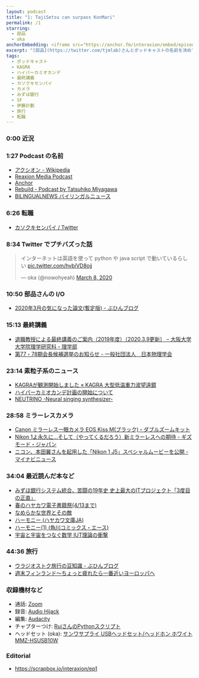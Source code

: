 ```yaml
---
layout: podcast
title: "1: TajiSetsu can surpass KonMari"
permalink: /1
starring:
  - 部品
  - oka
anchorEmbedding: <iframe src="https://anchor.fm/interaxion/embed/episodes/1-TajiSetsu-can-surpass-KonMari-ebjltk" height="102px" width="400px" frameborder="0" scrolling="no"></iframe>
excerpt: "[部品](https://twitter.com/tjmlab)さんとポッドキャストの名前を決めて、最終講義、IT業界のサグラダ=ファミリア、旅行などについて話しました。"
tags:
  - ポッドキャスト
  - KAGRA
  - ハイパーカミオカンデ
  - 最終講義
  - カソクキセンパイ
  - カメラ
  - みずほ銀行
  - SF
  - 伊藤計劃
  - 旅行
  - 転職
---
```


### 0:00 近況

### 1:27 Podcast の名前

- [アクシオン - Wikipedia](https://i8n.page.link/joSm)
- [Reaxion Media Podcast](https://i8n.page.link/DqQt)
- [Anchor](https://anchor.fm/)
- [Rebuild - Podcast by Tatsuhiko Miyagawa](https://rebuild.fm/)
- [BILINGUALNEWS バイリンガルニュース](https://bilingualnews.jp/)

### 6:26 転職

- [カソクキセンパイ / Twitter](https://i8n.page.link/7Awx)

### 8:34 Twitter でプチバズった話

<blockquote class="twitter-tweet tw-align-center"><p lang="ja" dir="ltr">インターネットは英語を使って python や java script で動いているらしい <a href="https://t.co/hybiVD8ojj">pic.twitter.com/hybiVD8ojj</a></p>&mdash; oka (@nowohyeah) <a href="https://twitter.com/nowohyeah/status/1236486137620783105?ref_src=twsrc%5Etfw">March 8, 2020</a>
</blockquote> <script async src="https://platform.twitter.com/widgets.js" charset="utf-8"></script>

### 10:50 部品さんの I/O

- [2020年3月の気になった論文(暫定版) - ぶひんブログ](https://i8n.page.link/pMZS)

### 15:13 最終講義

- [退職教授による最終講義のご案内（2019年度）〔2020.3.9更新〕 – 大阪大学 大学院理学研究科・理学部](https://i8n.page.link/x9HN)
- [第77・78期会長候補選挙のお知らせ - 一般社団法人　日本物理学会](https://i8n.page.link/q11h)

### 23:14 素粒子系のニュース

- [KAGRAが観測開始しました « KAGRA 大型低温重力波望遠鏡](https://i8n.page.link/wr2g)
- [ハイパーカミオカンデ計画の開始について](https://i8n.page.link/ARDR)
- [NEUTRINO -Neural singing synthesizer-](https://n3utrino.work/)

### 28:58 ミラーレスカメラ

- [Canon ミラーレス一眼カメラ EOS Kiss M(ブラック)・ダブルズームキット](https://amzn.to/3dL9Yk2)
- [Nikon 1よ永久に…そして（やってくるだろう）新ミラーレスへの期待 - ギズモード・ジャパン](https://i8n.page.link/RnpV)
- [ニコン、本田翼さんを起用した「Nikon 1 J5」スペシャルムービーを公開 - マイナビニュース](https://i8n.page.link/vo9u)

### 34:04 最近読んだ本など

- [みずほ銀行システム統合、苦闘の19年史 史上最大のITプロジェクト「3度目の正直」](https://amzn.to/2wAnHJP)
- [春のハヤカワ電子書籍祭(4/13まで)](https://amzn.to/33QXG53)
- [なめらかな世界とその敵](https://amzn.to/2WNMi8n)
- [ハーモニー (ハヤカワ文庫JA)](https://amzn.to/2wzDubO)
- [ハーモニー(1) (角川コミックス・エース)](https://amzn.to/3dGWyWj)
- [宇宙と宇宙をつなぐ数学 IUT理論の衝撃](https://amzn.to/2WWqXdf)

### 44:36 旅行

- [ウラジオストク旅行の豆知識 - ぶひんブログ](https://i8n.page.link/HfJ2)
- [週末フィンランド～ちょっと疲れたら一番近いヨーロッパへ](https://amzn.to/2UGQXXg)

### 収録機材など

- 通話: [Zoom](https://zoom.us/)
- 録音: [Audio Hijack](https://i8n.page.link/GbHm)
- 編集: [Audacity](https://i8n.page.link/9oj9)
- チャプターつけ: [RuiさんのPythonスクリプト](https://i8n.page.link/46xQ)
- ヘッドセット (oka): [サンワサプライ USBヘッドセット/ヘッドホン ホワイト MMZ-HSUSB10W](https://amzn.to/2xreWBH)

### Editorial

- <https://scrapbox.io/interaxion/ep1>
